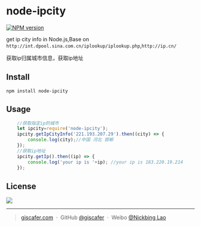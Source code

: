 # node-ipcity

[![NPM version](https://img.shields.io/npm/v/node-ipcity.svg?style=flat-square)](https://www.npmjs.com/package/node-ipcity)

get ip city info in Node.js,Base on `http://int.dpool.sina.com.cn/iplookup/iplookup.php`,`http://ip.cn/`

获取ip归属城市信息，获取ip地址

## Install

	npm install node-ipcity

## Usage

```javascript
	//获取指定ip的城市
	let ipcity=require('node-ipcity');
	ipcity.getIpCityInfo('221.193.207.29').then((city) => {
		console.log(city);//中国 河北 邯郸
	});
	//获取ip地址
	ipcity.getIp().then((ip) => {
		console.log('your ip is '+ip); //your ip is 183.220.19.214
	});

```
## License

![](https://img.shields.io/badge/license-MIT-blue.svg)

---

> [giscafer.com](http://giscafer.com) &nbsp;&middot;&nbsp;
> GitHub [@giscafer](https://github.com/giscafer) &nbsp;&middot;&nbsp;
> Weibo [@Nickbing Lao](https://weibo.com/laohoubin)
